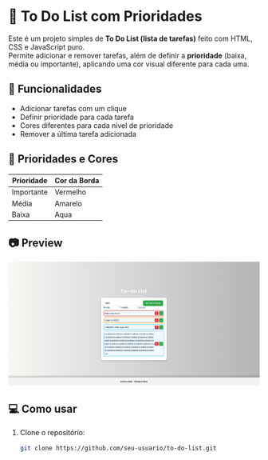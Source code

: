 # 📝 To Do List com Prioridades

Este é um projeto simples de **To Do List (lista de tarefas)** feito com HTML, CSS e JavaScript puro.  
Permite adicionar e remover tarefas, além de definir a **prioridade** (baixa, média ou importante), aplicando uma cor visual diferente para cada uma.

## 🚀 Funcionalidades

- Adicionar tarefas com um clique
- Definir prioridade para cada tarefa
- Cores diferentes para cada nível de prioridade
- Remover a última tarefa adicionada

## 🎨 Prioridades e Cores

| Prioridade  | Cor da Borda  
|-------------|---------------
| Importante  | Vermelho        
| Média       | Amarelo        
| Baixa       | Aqua  

## 📷 Preview

![Preview da To Do List](example.png)

## 💻 Como usar

1. Clone o repositório:
   ```bash
   git clone https://github.com/seu-usuario/to-do-list.git
